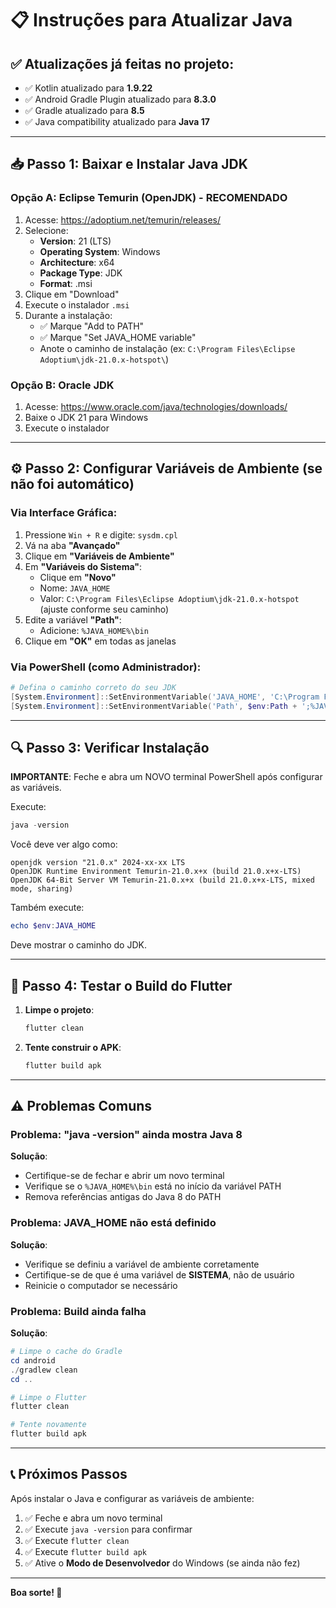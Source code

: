 # 📋 Instruções para Atualizar Java

## ✅ Atualizações já feitas no projeto:
- ✅ Kotlin atualizado para **1.9.22**
- ✅ Android Gradle Plugin atualizado para **8.3.0**
- ✅ Gradle atualizado para **8.5**
- ✅ Java compatibility atualizado para **Java 17**

---

## 📥 Passo 1: Baixar e Instalar Java JDK

### Opção A: Eclipse Temurin (OpenJDK) - **RECOMENDADO**
1. Acesse: https://adoptium.net/temurin/releases/
2. Selecione:
   - **Version**: 21 (LTS)
   - **Operating System**: Windows
   - **Architecture**: x64
   - **Package Type**: JDK
   - **Format**: .msi
3. Clique em "Download"
4. Execute o instalador `.msi`
5. Durante a instalação:
   - ✅ Marque "Add to PATH"
   - ✅ Marque "Set JAVA_HOME variable"
   - Anote o caminho de instalação (ex: `C:\Program Files\Eclipse Adoptium\jdk-21.0.x-hotspot\`)

### Opção B: Oracle JDK
1. Acesse: https://www.oracle.com/java/technologies/downloads/
2. Baixe o JDK 21 para Windows
3. Execute o instalador

---

## ⚙️ Passo 2: Configurar Variáveis de Ambiente (se não foi automático)

### Via Interface Gráfica:
1. Pressione `Win + R` e digite: `sysdm.cpl`
2. Vá na aba **"Avançado"**
3. Clique em **"Variáveis de Ambiente"**
4. Em **"Variáveis do Sistema"**:
   - Clique em **"Novo"**
   - Nome: `JAVA_HOME`
   - Valor: `C:\Program Files\Eclipse Adoptium\jdk-21.0.x-hotspot` (ajuste conforme seu caminho)
5. Edite a variável **"Path"**:
   - Adicione: `%JAVA_HOME%\bin`
6. Clique em **"OK"** em todas as janelas

### Via PowerShell (como Administrador):
```powershell
# Defina o caminho correto do seu JDK
[System.Environment]::SetEnvironmentVariable('JAVA_HOME', 'C:\Program Files\Eclipse Adoptium\jdk-21.0.x-hotspot', 'Machine')
[System.Environment]::SetEnvironmentVariable('Path', $env:Path + ';%JAVA_HOME%\bin', 'Machine')
```

---

## 🔍 Passo 3: Verificar Instalação

**IMPORTANTE**: Feche e abra um NOVO terminal PowerShell após configurar as variáveis.

Execute:
```powershell
java -version
```

Você deve ver algo como:
```
openjdk version "21.0.x" 2024-xx-xx LTS
OpenJDK Runtime Environment Temurin-21.0.x+x (build 21.0.x+x-LTS)
OpenJDK 64-Bit Server VM Temurin-21.0.x+x (build 21.0.x+x-LTS, mixed mode, sharing)
```

Também execute:
```powershell
echo $env:JAVA_HOME
```

Deve mostrar o caminho do JDK.

---

## 🚀 Passo 4: Testar o Build do Flutter

1. **Limpe o projeto**:
   ```powershell
   flutter clean
   ```

2. **Tente construir o APK**:
   ```powershell
   flutter build apk
   ```

---

## ⚠️ Problemas Comuns

### Problema: "java -version" ainda mostra Java 8
**Solução**: 
- Certifique-se de fechar e abrir um novo terminal
- Verifique se o `%JAVA_HOME%\bin` está no início da variável PATH
- Remova referências antigas do Java 8 do PATH

### Problema: JAVA_HOME não está definido
**Solução**: 
- Verifique se definiu a variável de ambiente corretamente
- Certifique-se de que é uma variável de **SISTEMA**, não de usuário
- Reinicie o computador se necessário

### Problema: Build ainda falha
**Solução**:
```powershell
# Limpe o cache do Gradle
cd android
./gradlew clean
cd ..

# Limpe o Flutter
flutter clean

# Tente novamente
flutter build apk
```

---

## 📞 Próximos Passos

Após instalar o Java e configurar as variáveis de ambiente:

1. ✅ Feche e abra um novo terminal
2. ✅ Execute `java -version` para confirmar
3. ✅ Execute `flutter clean`
4. ✅ Execute `flutter build apk`
5. ✅ Ative o **Modo de Desenvolvedor** do Windows (se ainda não fez)

---

**Boa sorte! 🚀**



